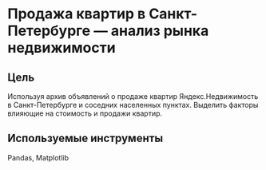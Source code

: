 # Продажа квартир в Санкт-Петербурге — анализ рынка недвижимости

## Цель
Используя архив объявлений о продаже квартир Яндекс.Недвижимость в Санкт-Петербурге и соседних населенных пунктах. Выделить факторы влияющие на стоимость и продажи квартир. 

## Используемые инструменты
Pandas, Matplotlib
